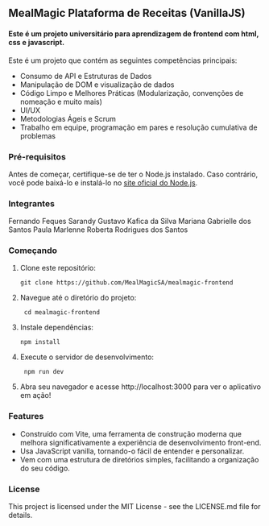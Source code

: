 ## MealMagic Plataforma de Receitas (VanillaJS)

#### Este é um projeto universitário para aprendizagem de frontend com html, css e javascript.

Este é um projeto que contém as seguintes competências principais:

- Consumo de API e Estruturas de Dados
- Manipulação de DOM e visualização de dados
- Código Limpo e Melhores Práticas (Modularização, convenções de nomeação e muito mais)
- UI/UX
- Metodologias Ágeis e Scrum
- Trabalho em equipe, programação em pares e resolução cumulativa de problemas



### Pré-requisitos

Antes de começar, certifique-se de ter o Node.js instalado. Caso contrário, você pode baixá-lo e instalá-lo no [site oficial do Node.js](https://nodejs.org/en/download/).

### Integrantes
Fernando Feques Sarandy
Gustavo Kafica da Silva
Mariana Gabrielle dos Santos Paula
Marlenne Roberta Rodrigues dos Santos



### Começando

1. Clone este repositório:

   ```shell
   git clone https://github.com/MealMagicSA/mealmagic-frontend

   ```

2. Navegue até o diretório do projeto:

   ```shell
    cd mealmagic-frontend
   ```

3. Instale dependências:

   ```shell
   npm install
   ```

4. Execute o servidor de desenvolvimento:

   ```shell
    npm run dev
   ```

5. Abra seu navegador e acesse http://localhost:3000 para ver o aplicativo em ação!

### Features

- Construído com Vite, uma ferramenta de construção moderna que melhora significativamente a experiência de desenvolvimento front-end.
- Usa JavaScript vanilla, tornando-o fácil de entender e personalizar.
- Vem com uma estrutura de diretórios simples, facilitando a organização do seu código.

### License

This project is licensed under the MIT License - see the LICENSE.md file for details.
